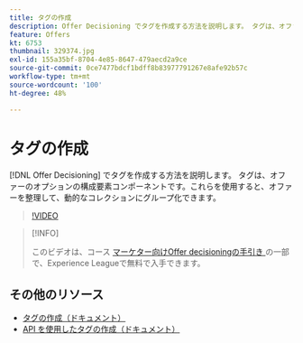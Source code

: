 ```yaml
---
title: タグの作成
description: Offer Decisioning でタグを作成する方法を説明します。 タグは、オファーのオプションの構成要素コンポーネントです。
feature: Offers
kt: 6753
thumbnail: 329374.jpg
exl-id: 155a35bf-8704-4e85-8647-479aecd2a9ce
source-git-commit: 0ce7477bdcf1bdff8b83977791267e8afe92b57c
workflow-type: tm+mt
source-wordcount: '100'
ht-degree: 48%

---
```


# タグの作成

[!DNL Offer Decisioning] でタグを作成する方法を説明します。 タグは、オファーのオプションの構成要素コンポーネントです。これらを使用すると、オファーを整理して、動的なコレクションにグループ化できます。

>[!VIDEO](https://video.tv.adobe.com/v/329374?quality=12&learn=on)

>[!INFO]
>
> このビデオは、コース [ マーケター向けOffer decisioningの手引き ](https://experienceleague.adobe.com/?recommended=ExperiencePlatform-U-1-2020.1.offerdecisioning?lang=ja) の一部で、Experience Leagueで無料で入手できます。


## その他のリソース

* [タグの作成（ドキュメント）](https://experienceleague.adobe.com/docs/journey-optimizer/using/offer-decisioniong/create-components/creating-tags.html)
* [API を使用したタグの作成（ドキュメント）](https://experienceleague.adobe.com/docs/journey-optimizer/using/offer-decisioniong/api-reference/offers-api/tags/create.html)
